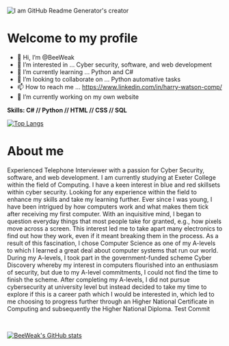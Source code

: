 
![I am GitHub Readme Generator's creator](https://media-exp1.licdn.com/dms/image/C4E16AQFvuYOWQU9iaA/profile-displaybackgroundimage-shrink_350_1400/0/1636884712815?e=1642636800&v=beta&t=D4u-IWHj0Jf8CwlE-sUTF0NE6fVPiFHvxr5qDouI9s4)

<h1>Welcome to my profile</h1>

- 👋 Hi, I’m @BeeWeak
- 👀 I’m interested in ... Cyber security, software, and web development
- 🌱 I’m currently learning ... Python and C#
- 💞️ I’m looking to collaborate on ... Python automative tasks
- 📫 How to reach me ... https://www.linkedin.com/in/harry-watson-comp/
- 🔭 I’m currently working on my own website

<strong>Skills: C# // Python // HTML // CSS // SQL</strong>

[![Top Langs](https://github-readme-stats.vercel.app/api/top-langs/?username=BeeWeak&show_icons=true&theme=tokyonight)](https://github.com/anuraghazra/github-readme-stats)

<h1>About me</h1>

Experienced Telephone Interviewer with a passion for Cyber Security, software, and web development. I am currently studying at Exeter College within the field of Computing. I have a keen interest in blue and red skillsets within cyber security. Looking for any experience within the field to enhance my skills and take my learning further. Ever since I was young, I have been intrigued by how computers work and what makes them tick after receiving my first computer. With an inquisitive mind, I began to question everyday things that most people take for granted, e.g., how pixels move across a screen. This interest led me to take apart many electronics to find out how they work, even if it meant breaking them in the process. As a result of this fascination, I chose Computer Science as one of my A-levels to which I learned a great deal about computer systems that run our world. During my A-levels, I took part in the government-funded scheme Cyber Discovery whereby my interest in computers flourished into an enthusiasm of security, but due to my A-level commitments, I could not find the time to finish the scheme. After completing my A-levels, I did not pursue cybersecurity at university level but instead decided to take my time to explore if this is a career path which I would be interested in, which led to me choosing to progress further through an Higher National Certificate in Computing and subsequently the Higher National Diploma. Test Commit

<br/>


[![BeeWeak's GitHub stats](https://github-readme-stats.vercel.app/api?username=BeeWeak&show_icons=true&theme=tokyonight)](https://github.com/BeeWeak/github-readme-stats)
